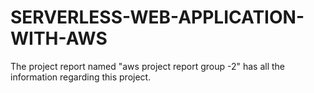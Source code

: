 # SERVERLESS-WEB-APPLICATION-WITH-AWS
The project report named "aws project report group -2" has all the information regarding this project.
